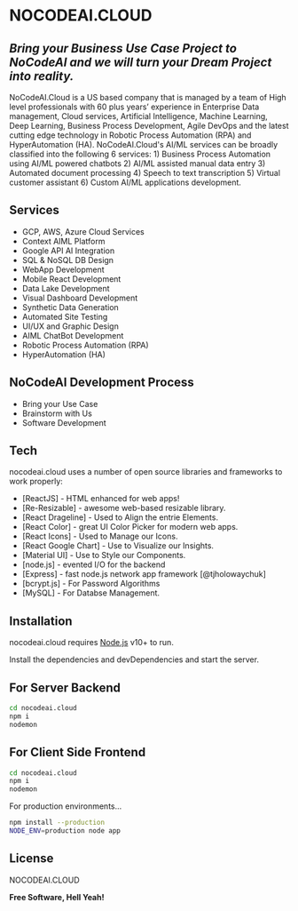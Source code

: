 # NOCODEAI.CLOUD
## _Bring your Business Use Case Project to NoCodeAI and we will turn your Dream Project into reality._

NoCodeAI.Cloud is a US based company that is managed by a team of High level professionals with 60 plus years’ experience in Enterprise Data management, Cloud services, Artificial Intelligence, Machine Learning, Deep Learning, Business Process Development, Agile DevOps and the latest cutting edge technology in Robotic Process Automation (RPA) and HyperAutomation (HA). NoCodeAI.Cloud's AI/ML services can be broadly classified into the following 6 services: 1) Business Process Automation using AI/ML powered chatbots 2) AI/ML assisted manual data entry 3) Automated document processing 4) Speech to text transcription 5) Virtual customer assistant 6) Custom AI/ML applications development.

## Services
- GCP, AWS, Azure Cloud Services
- Context AIML Platform
- Google API AI Integration
- SQL & NoSQL DB Design
- WebApp Development
- Mobile React Development
- Data Lake Development
- Visual Dashboard Development
- Synthetic Data Generation
- Automated Site Testing
- UI/UX and Graphic Design
- AIML ChatBot Development
- Robotic Process Automation (RPA)
- HyperAutomation (HA)

## NoCodeAI Development Process

- Bring your Use Case
- Brainstorm with Us
- Software Development

## Tech
nocodeai.cloud uses a number of open source libraries and frameworks to work properly:

- [ReactJS] - HTML enhanced for web apps!
- [Re-Resizable] - awesome web-based resizable library.
- [React Drageline] - Used to Align the entrie Elements.
- [React Color] - great UI Color Picker for modern web apps.
- [React Icons] - Used to Manage our Icons.
- [React Google Chart] - Use to Visualize our Insights.
- [Material UI] - Use to Style our Components.
- [node.js] - evented I/O for the backend
- [Express] - fast node.js network app framework [@tjholowaychuk]
- [bcrypt.js] - For Password Algorithms
- [MySQL] - For Databse Management.

## Installation

nocodeai.cloud requires [Node.js](https://nodejs.org/) v10+ to run.

Install the dependencies and devDependencies and start the server.
## For Server Backend
```sh
cd nocodeai.cloud
npm i
nodemon
```
## For Client Side Frontend
```sh
cd nocodeai.cloud
npm i
nodemon
```

For production environments...

```sh
npm install --production
NODE_ENV=production node app
```


## License

NOCODEAI.CLOUD

**Free Software, Hell Yeah!**
